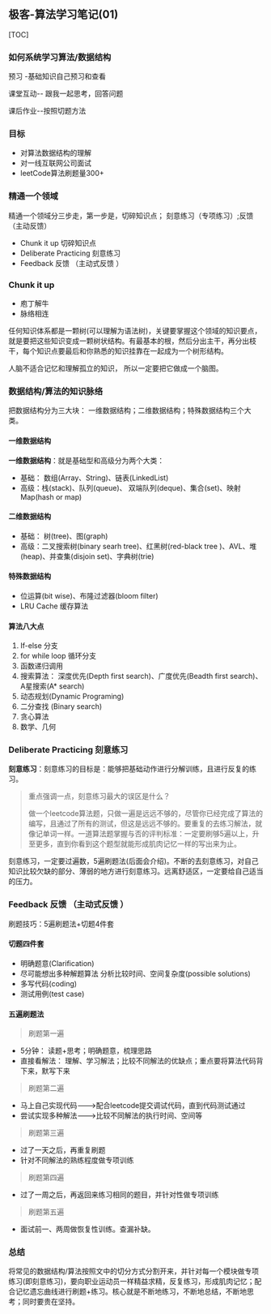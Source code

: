 ## 极客-算法学习笔记(01)

[TOC]

### 如何系统学习算法/数据结构

预习 -基础知识自己预习和查看

课堂互动-- 跟我一起思考，回答问题

课后作业--按照切题方法



### 目标

* 对算法数据结构的理解
* 对一线互联网公司面试
* leetCode算法刷题量300+

### 精通一个领域

精通一个领域分三步走，第一步是，切碎知识点； 刻意练习（专项练习）;反馈（主动反馈）

* Chunk it up  切碎知识点
* Deliberate Practicing 刻意练习
*  Feedback 反馈 （主动式反馈  ）

### Chunk it up 

* 庖丁解牛
* 脉络相连

任何知识体系都是一颗树(可以理解为语法树)，关键要掌握这个领域的知识要点，就是要把这些知识变成一颗树状结构。有最基本的根，然后分出主干，再分出枝干，每个知识点要最后和你熟悉的知识挂靠在一起成为一个树形结构。

人脑不适合记忆和理解孤立的知识， 所以一定要把它做成一个脑图。

### 数据结构/算法的知识脉络

把数据结构分为三大块： 一维数据结构；二维数据结构；特殊数据结构三个大类。

#### 一维数据结构

**一维数据结构**：就是基础型和高级分为两个大类：

* 基础： 数组(Array、String)、链表(LinkedList)
* 高级：栈(stack)、队列(queue)、 双端队列(deque)、集合(set)、映射Map(hash or map)

#### 二维数据结构

* 基础： 树(tree)、图(graph)
* 高级：二叉搜索树(binary searh tree)、红黑树(red-black tree )、AVL、堆(heap)、并查集(disjoin set)、字典树(trie)

#### 特殊数据结构

*  位运算(bit wise)、布隆过滤器(bloom filter)
* LRU Cache 缓存算法

#### 算法八大点

1. If-else 分支
2. for while loop 循环分支
3. 函数递归调用
4. 搜索算法： 深度优先(Depth first search)、广度优先(Beadth first search)、A星搜索(A* search)
5. 动态规划(Dynamic Programing)
6. 二分查找 (Binary search)
7. 贪心算法
8. 数学、几何

###  Deliberate Practicing 刻意练习

**刻意练习**：刻意练习的目标是：能够把基础动作进行分解训练，且进行反复的练习。 

>重点强调一点，刻意练习最大的误区是什么？
>
>做一个leetcode算法题，只做一遍是远远不够的，尽管你已经完成了算法的编写，且通过了所有的测试，但这是远远不够的。要重复的去练习解法，就像记单词一样。一道算法题掌握与否的评判标准：一定要刷够5遍以上，升至更多，直到你看到这个题型就能形成肌肉记忆一样的写出来为止。

刻意练习，一定要过遍数，5遍刷题法(后面会介绍)。不断的去刻意练习，对自己知识比较欠缺的部分、薄弱的地方进行刻意练习。远离舒适区，一定要给自己适当的压力。

### Feedback 反馈 （主动式反馈  ）

刷题技巧：5遍刷题法+切题4件套

#### 切题四件套

* 明确题意(Clarification)
* 尽可能想出多种解题算法 分析比较时间、空间复杂度(possible solutions)
* 多写代码(coding)
* 测试用例(test case)

#### 五遍刷题法

>刷题第一遍

* 5分钟： 读题+思考；明确题意，梳理思路
* 直接看解法： 理解、学习解法；比较不同解法的优缺点；重点要将算法代码背下来，默写下来

>刷题第二遍

* 马上自己实现代码--->配合leetcode提交调试代码，直到代码测试通过
* 尝试实现多种解法--->比较不同解法的执行时间、空间等

>刷题第三遍

* 过了一天之后，再重复刷题
* 针对不同解法的熟练程度做专项训练

>刷题第四遍

* 过了一周之后，再返回来练习相同的题目，并针对性做专项训练

>刷题第五遍

* 面试前一、两周做恢复性训练。查漏补缺。

### 总结

将常见的数据结构/算法按照文中的切分方式分割开来，并针对每一个模块做专项练习(即刻意练习)，要向职业运动员一样精益求精，反复练习，形成肌肉记忆；配合记忆遗忘曲线进行刷题+练习。核心就是不断地练习，不断地总结，不断地思考；同时要贵在坚持。


